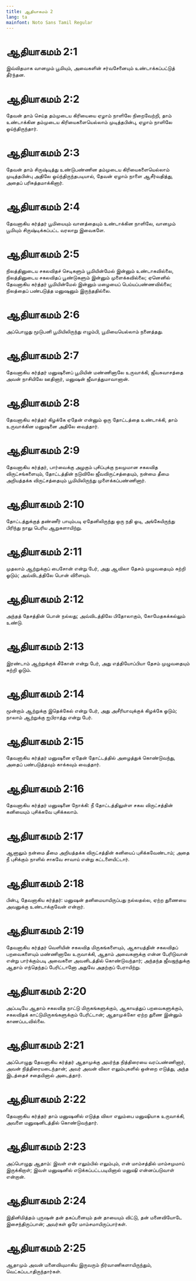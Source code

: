 ```yaml
---
title: ஆதியாகமம் 2
lang: ta
mainfont: Noto Sans Tamil Regular
---
```


# ஆதியாகமம் 2:1

இவ்விதமாக வானமும் பூமியும், அவைகளின் சர்வசேனையும் உண்டாக்கப்பட்டுத் தீர்ந்தன.

# ஆதியாகமம் 2:2

தேவன் தாம் செய்த தம்முடைய கிரியையை ஏழாம் நாளிலே நிறைவேற்றி, தாம் உண்டாக்கின தம்முடைய கிரியைகளையெல்லாம் முடித்தபின்பு, ஏழாம் நாளிலே ஓய்ந்திருந்தார்.

# ஆதியாகமம் 2:3

தேவன் தாம் சிருஷ்டித்து உண்டுபண்ணின தம்முடைய கிரியைகளையெல்லாம் முடித்தபின்பு அதிலே ஓய்ந்திருந்தபடியால், தேவன் ஏழாம் நாளை ஆசீர்வதித்து, அதைப் பரிசுத்தமாக்கினார்.

# ஆதியாகமம் 2:4

தேவனாகிய கர்த்தர் பூமியையும் வானத்தையும் உண்டாக்கின நாளிலே, வானமும் பூமியும் சிருஷ்டிக்கப்பட்ட வரலாறு இவைகளே.

# ஆதியாகமம் 2:5

நிலத்தினுடைய சகலவிதச் செடிகளும் பூமியின்மேல் இன்னும் உண்டாகவில்லை, நிலத்தினுடைய சகலவிதப் பூண்டுகளும் இன்னும் முளைக்கவில்லை; ஏனெனில் தேவனாகிய கர்த்தர் பூமியின்மேல் இன்னும் மழையைப் பெய்யப்பண்ணவில்லை; நிலத்தைப் பண்படுத்த மனுஷனும் இருந்ததில்லை.

# ஆதியாகமம் 2:6

அப்பொழுது மூடுபனி பூமியிலிருந்து எழும்பி, பூமியையெல்லாம் நனைத்தது.

# ஆதியாகமம் 2:7

தேவனாகிய கர்த்தர் மனுஷனைப் பூமியின் மண்ணினாலே உருவாக்கி, ஜீவசுவாசத்தை அவன் நாசியிலே ஊதினார், மனுஷன் ஜீவாத்துமாவானான்.

# ஆதியாகமம் 2:8

தேவனாகிய கர்த்தர் கிழக்கே ஏதேன் என்னும் ஒரு தோட்டத்தை உண்டாக்கி, தாம் உருவாக்கின மனுஷனை அதிலே வைத்தார்.

# ஆதியாகமம் 2:9

தேவனாகிய கர்த்தர், பார்வைக்கு அழகும் புசிப்புக்கு நலமுமான சகலவித விருட்சங்களையும், தோட்டத்தின் நடுவிலே ஜீவவிருட்சத்தையும், நன்மை தீமை அறியத்தக்க விருட்சத்தையும் பூமியிலிருந்து முளைக்கப்பண்ணினார்.

# ஆதியாகமம் 2:10

தோட்டத்துக்குத் தண்ணீர் பாயும்படி ஏதேனிலிருந்து ஒரு நதி ஓடி, அங்கேயிருந்து பிரிந்து நாலு பெரிய ஆறுகளாயிற்று.

# ஆதியாகமம் 2:11

முதலாம் ஆற்றுக்குப் பைசோன் என்று பேர், அது ஆவிலா தேசம் முழுவதையும் சுற்றி ஓடும்; அவ்விடத்திலே பொன் விளையும்.

# ஆதியாகமம் 2:12

அந்தத் தேசத்தின் பொன் நல்லது; அவ்விடத்திலே பிதோலாகும், கோமேதகக்கல்லும் உண்டு.

# ஆதியாகமம் 2:13

இரண்டாம் ஆற்றுக்குக் கீகோன் என்று பேர், அது எத்தியோப்பியா தேசம் முழுவதையும் சுற்றி ஓடும்.

# ஆதியாகமம் 2:14

மூன்றாம் ஆற்றுக்கு இதெக்கேல் என்று பேர், அது அசீரியாவுக்குக் கிழக்கே ஓடும்; நாலாம் ஆற்றுக்கு ஐபிராத்து என்று பேர்.

# ஆதியாகமம் 2:15

தேவனாகிய கர்த்தர் மனுஷனை ஏதேன் தோட்டத்தில் அழைத்துக் கொண்டுவந்து, அதைப் பண்படுத்தவும் காக்கவும் வைத்தார்.

# ஆதியாகமம் 2:16

தேவனாகிய கர்த்தர் மனுஷனை நோக்கி: நீ தோட்டத்திலுள்ள சகல விருட்சத்தின் கனியையும் புசிக்கவே புசிக்கலாம்.

# ஆதியாகமம் 2:17

ஆனாலும் நன்மை தீமை அறியத்தக்க விருட்சத்தின் கனியைப் புசிக்கவேண்டாம்; அதை நீ புசிக்கும் நாளில் சாகவே சாவாய் என்று கட்டளையிட்டார்.

# ஆதியாகமம் 2:18

பின்பு, தேவனாகிய கர்த்தர்: மனுஷன் தனிமையாயிருப்பது நல்லதல்ல, ஏற்ற துணையை அவனுக்கு உண்டாக்குவேன் என்றார்.

# ஆதியாகமம் 2:19

தேவனாகிய கர்த்தர் வெளியின் சகலவித மிருகங்களையும், ஆகாயத்தின் சகலவிதப் பறவைகளையும் மண்ணினாலே உருவாக்கி, ஆதாம் அவைகளுக்கு என்ன பேரிடுவான் என்று பார்க்கும்படி அவைகளை அவனிடத்தில் கொண்டுவந்தார்; அந்தந்த ஜீவஜந்துக்கு ஆதாம் எந்தெந்தப் பேரிட்டானோ அதுவே அதற்குப் பேராயிற்று.

# ஆதியாகமம் 2:20

அப்படியே ஆதாம் சகலவித நாட்டு மிருகங்களுக்கும், ஆகாயத்துப் பறவைகளுக்கும், சகலவிதக் காட்டுமிருகங்களுக்கும் பேரிட்டான்; ஆதாமுக்கோ ஏற்ற துணை இன்னும் காணப்படவில்லை.

# ஆதியாகமம் 2:21

அப்பொழுது தேவனாகிய கர்த்தர் ஆதாமுக்கு அயர்ந்த நித்திரையை வரப்பண்ணினார், அவன் நித்திரையடைந்தான்; அவர் அவன் விலா எலும்புகளில் ஒன்றை எடுத்து, அந்த இடத்தைச் சதையினால் அடைத்தார்.

# ஆதியாகமம் 2:22

தேவனாகிய கர்த்தர் தாம் மனுஷனில் எடுத்த விலா எலும்பை மனுஷியாக உருவாக்கி, அவளை மனுஷனிடத்தில் கொண்டுவந்தார்.

# ஆதியாகமம் 2:23

அப்பொழுது ஆதாம்: இவள் என் எலும்பில் எலும்பும், என் மாம்சத்தில் மாம்சமுமாய் இருக்கிறாள்; இவள் மனுஷனில் எடுக்கப்பட்டபடியினால் மனுஷி என்னப்படுவாள் என்றான்.

# ஆதியாகமம் 2:24

இதினிமித்தம் புருஷன் தன் தகப்பனையும் தன் தாயையும் விட்டு, தன் மனைவியோடே இசைந்திருப்பான்; அவர்கள் ஒரே மாம்சமாயிருப்பார்கள்.

# ஆதியாகமம் 2:25

ஆதாமும் அவன் மனைவியுமாகிய இருவரும் நிர்வாணிகளாயிருந்தும், வெட்கப்படாதிருந்தார்கள்.

